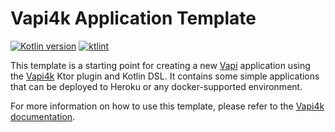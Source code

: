 # Vapi4k Application Template

[![Kotlin version](https://img.shields.io/badge/kotlin-2.0.21-red?logo=kotlin)](http://kotlinlang.org)
[![ktlint](https://img.shields.io/badge/ktlint%20code--style-%E2%9D%A4-FF4081)](https://pinterest.github.io/ktlint/)

This template is a starting point for creating a new [Vapi](https://vapi.ai) application using
the [Vapi4k](https://github.com/vapi4k/vapi4k) Ktor plugin and Kotlin DSL.
It contains some simple applications that can be deployed to
Heroku or any docker-supported environment.

For more information on how to use this template,
please refer to the [Vapi4k documentation](https://docs.vapi4k.com/).


